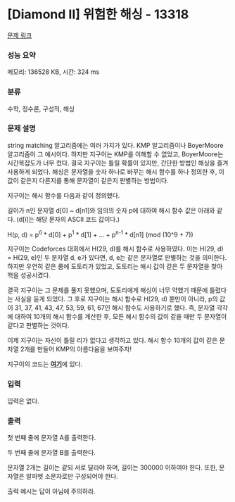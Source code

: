 # [Diamond II] 위험한 해싱 - 13318 

[문제 링크](https://www.acmicpc.net/problem/13318) 

### 성능 요약

메모리: 136528 KB, 시간: 324 ms

### 분류

수학, 정수론, 구성적, 해싱

### 문제 설명

<p>string matching 알고리즘에는 여러 가지가 있다. KMP 알고리즘이나 Boyer­Moore 알고리즘이 그 예시이다. 하지만 지구이는 KMP를 이해할 수 없었고, Boyer­Moore는 시간복잡도가 너무 컸다. 결국 지구이는 틀릴 확률이 있지만, 간단한 방법인 해싱을 즐겨 사용하게 되었다. 해싱은 문자열을 숫자 하나로 바꾸는 해시 함수를 하나 정의한 후, 이 값이 같은지 다른지를 통해 문자열이 같은지 판별하는 방법이다.</p>

<p>지구이는 해시 함수를 다음과 같이 정의했다.</p>

<p>길이가 n인 문자열 d[0] ~ d[n­1]와 임의의 숫자 p에 대하여 해시 함수 값은 아래와 같다. (d[i]는 해당 문자의 ASCII 코드 값이다.)</p>

<p>H(p, d) = p<sup>0</sup> * d[0] + p<sup>1</sup> * d[1] + ... + p<sup>n-1</sup> * d[n­1] (mod (10^9 + 7))</p>

<p>지구이는 Codeforces 대회에서 H(29, d)를 해시 함수로 사용하였다. 이는 H(29, d) = H(29, e)인 두 문자열 d, e가 있다면, d, e는 같은 문자열로 판별하는 것을 의미한다. 하지만 우연히 같은 룸에 도토리가 있었고, 도토리는 해시 값이 같은 두 문자열을 찾아 핵을 성공시켰다.</p>

<p>결국 지구이는 그 문제를 풀지 못했으며, 도토리에게 해싱이 너무 약했기 때문에 틀렸다는 사실을 듣게 되었다. 그 후로 지구이는 해시 함수로 H(29, d) 뿐만이 아니라, p의 값이 31, 37, 41, 43, 47, 53, 59, 61, 67인 해시 함수도 사용하기로 했다. 즉, 문자열 각각에 대하여 10개의 해시 함수를 계산한 후, 모든 해시 함수의 값이 같을 때만 두 문자열이 같다고 판별하는 것이다.</p>

<p>이제 지구이는 자신이 틀릴 리가 없다고 생각하고 있다. 해시 함수 10개의 값이 같은 문자열 2개를 만들어 KMP의 아름다움을 보여주자!</p>

<p>지구이의 코드는 <a href="https://onlinejudgeimages.s3-ap-northeast-1.amazonaws.com/problem/13318/hashing.cpp"><strong><u>여기</u></strong></a>에 있다.</p>

### 입력 

 <p>입력은 없다.</p>

### 출력 

 <p>첫 번째 줄에 문자열 A를 출력한다.</p>

<p>두 번째 줄에 문자열 B를 출력한다.</p>

<p>문자열 2개는 길이는 같되 서로 달라야 하며, 길이는 300000 이하여야 한다. 또한, 문자열은 알파벳 소문자로만 구성되어야 한다.</p>

<p>출력 예시는 답이 아님에 주의하라.</p>

